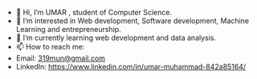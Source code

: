 - 👋 Hi, I’m UMAR , student of Computer Science.
- 👀 I’m interested in Web development, Software development, Machine Learning and entrepreneurship.
- 🌱 I’m currently learning web development and data analysis.
- 📫 How to reach me:
-   Email: 319mun@gmail.com
-   LinkedIn: https://www.linkedin.com/in/umar-muhammad-842a85164/

<!---
umarmh9/umarmh9 is a ✨ special ✨ repository because its `README.md` (this file) appears on your GitHub profile.
You can click the Preview link to take a look at your changes.
--->

